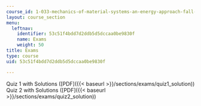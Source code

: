 ```yaml
---
course_id: 1-033-mechanics-of-material-systems-an-energy-approach-fall-2003
layout: course_section
menu:
  leftnav:
    identifier: 53c51f4bdd7d2ddb5d5dccaa0be9830f
    name: Exams
    weight: 50
title: Exams
type: course
uid: 53c51f4bdd7d2ddb5d5dccaa0be9830f

---
```


Quiz 1 with Solutions ([PDF]({{< baseurl >}}/sections/exams/quiz1_solution))  
Quiz 2 with Solutions ([PDF]({{< baseurl >}}/sections/exams/quiz2_solution))